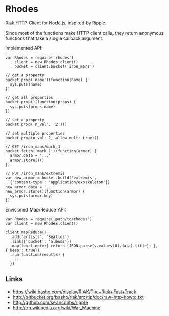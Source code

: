 # Rhodes

Riak HTTP Client for Node.js, inspired by Ripple.

Since most of the functions make HTTP client calls, they return anonymous
functions that take a single callback argument.

Implemented API:

    var Rhodes = require('rhodes')
      , client = new Rhodes.client()
      , bucket = client.bucket('iron_mans')

    // get a property
    bucket.prop('name')(function(name) {
      sys.puts(name)
    })

    // get all properties
    bucket.prop()(function(props) {
      sys.puts(props.name)
    })

    // set a property
    bucket.prop('n_val', '2')()

    // set multiple properties
    bucket.prop(n_val: 2, allow_mult: true)()

    // GET /iron_mans/mark_1
    bucket.fetch('mark_1')(function(armor) { 
      armor.data = '...'
      armor.store()()
    }) 

    // PUT /iron_mans/extremis
    var new_armor = bucket.build('extremis', 
      {'content-type': 'application/exoskeleton'})
    new_armor.data = '...'
    new_armor.store()(function(armor) {
      sys.puts(armor.key)
    })

Envisioned Map/Reduce API:

    var Rhodes = require('path/to/rhodes')
    var client = new Rhodes.client()

    client.mapReduce()
      .add('artists', 'Beatles')
      .link({'bucket': 'albums'})
      .map(function(v){ return [JSON.parse(v.values[0].data).title]; }, {'keep': true})
      .run(function(results) {
        ...
      })

## Links

* https://wiki.basho.com/display/RIAK/The+Riak+Fast+Track
* http://bitbucket.org/basho/riak/src/tip/doc/raw-http-howto.txt
* http://github.com/seancribbs/ripple
* http://en.wikipedia.org/wiki/War_Machine
